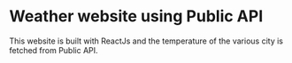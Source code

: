 # Weather website using Public API

This website is built with ReactJs and the temperature of the various city is fetched from Public API.